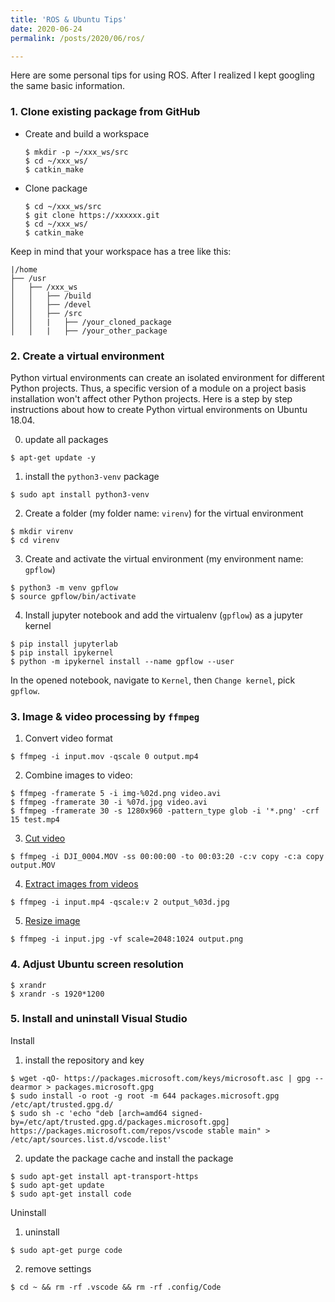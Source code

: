 ```yaml
---
title: 'ROS & Ubuntu Tips'
date: 2020-06-24
permalink: /posts/2020/06/ros/

---
```


Here are some personal tips for using ROS. After I realized I kept googling the same basic information. 

### 1. Clone existing package from GitHub
   * Create and build a workspace 
     ```
     $ mkdir -p ~/xxx_ws/src
     $ cd ~/xxx_ws/
     $ catkin_make
     ```
   * Clone package 
     ```
     $ cd ~/xxx_ws/src
     $ git clone https://xxxxxx.git
     $ cd ~/xxx_ws/
     $ catkin_make
     ```
Keep in mind that your workspace has a tree like this:   

```
|/home
├── /usr
│   ├── /xxx_ws
│   │   ├── /build
│   │   ├── /devel
│   │   ├── /src
│   │   |   ├── /your_cloned_package
│   │   |   ├── /your_other_package
```

### 2. Create a virtual environment 
Python virtual environments can create an isolated environment for different Python projects. Thus, a specific version of a module on a project basis installation won't affect other Python projects. Here is a step by step instructions about how to create Python virtual environments on Ubuntu 18.04.
   
   0. update all packages 
   ```
   $ apt-get update -y
   ```
   1. install the `python3-venv` package
   ```
   $ sudo apt install python3-venv
   ```
   2. Create a folder (my folder name: `virenv`) for the virtual environment
   ```
   $ mkdir virenv
   $ cd virenv
   ```
   3. Create and activate the virtual environment (my environment name: `gpflow`)
   ```
   $ python3 -m venv gpflow 
   $ source gpflow/bin/activate
   ```
   4. Install jupyter notebook and add the virtualenv (`gpflow`) as a jupyter kernel
   ```
   $ pip install jupyterlab
   $ pip install ipykernel
   $ python -m ipykernel install --name gpflow --user
   ```
   In the opened notebook, navigate to `Kernel`, then `Change kernel`, pick `gpflow`. 
   
### 3. Image & video processing by `ffmpeg`
   
   1. Convert video format
   ```
   $ ffmpeg -i input.mov -qscale 0 output.mp4
   ```
   2. Combine images to video:
   ```
   $ ffmpeg -framerate 5 -i img-%02d.png video.avi
   $ ffmpeg -framerate 30 -i %07d.jpg video.avi
   $ ffmpeg -framerate 30 -s 1280x960 -pattern_type glob -i '*.png' -crf 15 test.mp4
   ```
   3. [Cut video](https://www.arj.no/2018/05/18/trimvideo/)
   ```
   $ ffmpeg -i DJI_0004.MOV -ss 00:00:00 -to 00:03:20 -c:v copy -c:a copy output.MOV
   ```
   4. [Extract images from videos](https://stackoverflow.com/questions/10225403/how-can-i-extract-a-good-quality-jpeg-image-from-an-h264-video-file-with-ffmpeg)
   ```
   $ ffmpeg -i input.mp4 -qscale:v 2 output_%03d.jpg
   ```
   5. [Resize image](https://stackoverflow.com/questions/28806816/use-ffmpeg-to-resize-image/28806881#28806881)
   ```
   $ ffmpeg -i input.jpg -vf scale=2048:1024 output.png
   ```
   
### 4. Adjust Ubuntu screen resolution
   
   ```
   $ xrandr
   $ xrandr -s 1920*1200
   ``` 
### 5. Install and uninstall Visual Studio 

Install

   1. install the repository and key 
   ```
   $ wget -qO- https://packages.microsoft.com/keys/microsoft.asc | gpg --dearmor > packages.microsoft.gpg
   $ sudo install -o root -g root -m 644 packages.microsoft.gpg /etc/apt/trusted.gpg.d/
   $ sudo sh -c 'echo "deb [arch=amd64 signed-by=/etc/apt/trusted.gpg.d/packages.microsoft.gpg] https://packages.microsoft.com/repos/vscode stable main" > /etc/apt/sources.list.d/vscode.list'
   ```
   2. update the package cache and install the package
   ```
   $ sudo apt-get install apt-transport-https
   $ sudo apt-get update
   $ sudo apt-get install code
   ```
Uninstall
   1. uninstall 
   ```
   $ sudo apt-get purge code
   ```
   2. remove settings
   ```
   $ cd ~ && rm -rf .vscode && rm -rf .config/Code
   ```
